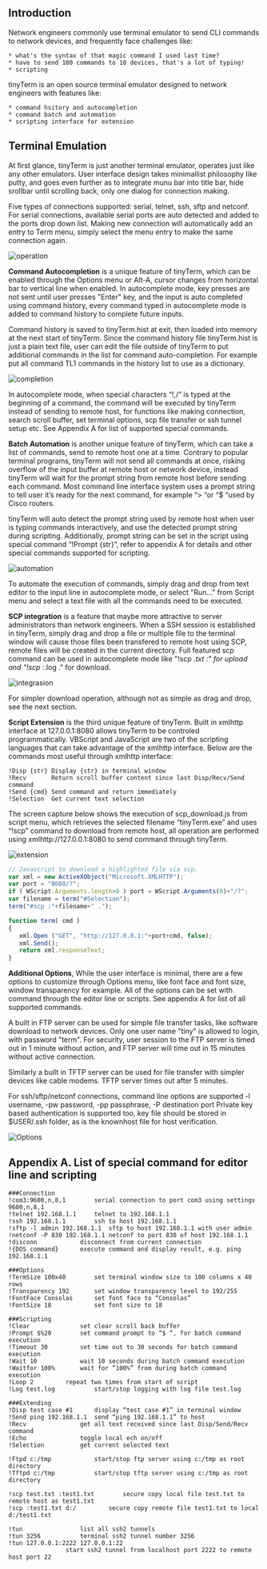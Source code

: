 
## Introduction

Network engineers commonly use terminal emulator to send CLI commands to network devices, and frequently face challenges like:
	
	* what's the syntax of that magic command I used last time?
	* have to send 100 commands to 10 devices, that's a lot of typing!
	* scripting
	
tinyTerm is an open source terminal emulator designed to network engineers with features like:
	
	* command hsitory and autocompletion
	* command batch and automation
	* scripting interface for extension

## Terminal Emulation

At first glance, tinyTerm is just another terminal emulator, operates just like any other emulators. User interface design takes minimallist philosophy like putty, and goes even further as to integrate munu bar into title bar, hide srollbar until scrolling back, only one dialog for connection making. 

Five types of connections supported: serial, telnet, ssh, sftp and netconf. 
For serial connections, available serial ports are auto detected and added to the ports drop down list.
Making new connection will automatically add an entry to Term menu, simply select the menu entry to make the same connection again. 

![operation](tinyTerm-1.gif)


**Command Autocompletion** is a unique feature of tinyTerm, which can be enabled through the Options menu or Alt-A, cursor changes from horizontal bar to vertical line when enabled. In autocomplete mode, key presses are not sent until user presses "Enter" key, and the input is auto completed using command history, every command typed in autocomplete mode is added to command history to complete future inputs.

Command history is saved to tinyTerm.hist at exit, then loaded into memory at the next start of tinyTerm. Since the command history file tinyTerm.hist is just a plain text file, user can edit the file outside of tinyTerm to put additional commands in the list for command auto-completion. For example put all command TL1 commands in the history list to use as a dictionary.

![completion](tinyTerm-2.gif)

In autocomplete mode, when special characters “!,/” is typed at the beginning of a command, the command will be executed by tinyTerm instead of sending to remote host, for functions like making connection, search scroll buffer, set terminal options, scp file transfer or ssh tunnel setup etc. 
See Appendix A for list of supported special commands.


**Batch Automation** is another unique feature of tinyTerm, which can take a list of commands, send to remote host one at a time. Contrary to popular terminal programs, tinyTerm will not send all commands at once, risking overflow of the input buffer at remote host or network device, instead tinyTerm will wait for the prompt string from remote host before sending each command. Most command line interface system uses a prompt string to tell user it’s ready for the next command, for example “> “or “$ “used by Cisco routers. 

tinyTerm will auto detect the prompt string used by remote host when user is typing commands interactively, and use the detected prompt string during scripting. Additionally, prompt string can be set in the script using special command “!Prompt {str}”, refer to appendix A for details and other special commands supported for scripting. 

![automation](tinyTerm-3.gif)

To automate the execution of commands, simply drag and drop from text editor to the input line in autocomplete mode, or select "Run..." from Script menu and select a text file with all the commands need to be executed. 


**SCP integration** is a feature that maybe more attractive to server administrators than network engineers. When a SSH session is established in tinyTerm, simply drag and drop a file or multiple file to the terminal window will cause those files been transfered to remote host using SCP, remote files will be created in the current directory. Full featured scp command can be used in autocomplete mode like "!scp *.txt :" for upload and "!scp :*.log ." for download. 

![integrasion](tinyTerm-4.gif)

For simpler download operation, although not as simple as drag and drop, see the next section. 


**Script Extension** is the third unique feature of tinyTerm. Built in xmlhttp interface at 127.0.0.1:8080 allows tinyTerm to be controled programmatically. VBScript and JavaScript are two of the scripting languages that can take advantage of the xmlhttp interface. Below are the commands most useful through xmlhttp interface: 

	!Disp {str}	Display {str} in terminal window
	!Recv		Return scroll buffer content since last Disp/Recv/Send command
	!Send {cmd}	Send command and return immediately
	!Selection	Get current text selection

The screen capture below shows the execution of scp_download.js from script menu, which retrieves the selected filename “tinyTerm.exe” and uses “!scp” command to download from remote host, all operation are performed using xmlhttp://127.0.0.1:8080 to send command through tinyTerm. 

![extension](tinyTerm-5.gif)

```js
// Javascript to download a highlighted file via scp.
var xml = new ActiveXObject("Microsoft.XMLHTTP");
var port = "8080/?";
if ( WScript.Arguments.length>0 ) port = WScript.Arguments(0)+"/?";
var filename = term("#Selection");
term("#scp :"+filename+" .");

function term( cmd )
{
   xml.Open ("GET", "http://127.0.0.1:"+port+cmd, false);
   xml.Send();
   return xml.responseText;
}
```


**Additional Options**, While the user interface is minimal, there are a few options to customize through Options menu, like font face and font size, window transparency for example. All of the options can be set with command through the editor line or scripts. See appendix A for list of all supported commands. 

A built in FTP server can be used for simple file transfer tasks, like software download to network devices. Only one user name "tiny" is allowed to login, with password "term". For security, user session to the FTP server is timed out in 1 minute without action, and FTP server will time out in 15 minutes without active connection.

Similarly a built in TFTP server can be used for file transfer with simpler devices like cable modems. TFTP server times out after 5 minutes. 

For ssh/sftp/netconf connections, command line options are supported 
	-l username, -pw password, -pp passphrase, -P destination port
Private key based authentication is supported too, key file should be stored in $USER/.ssh folder, as is the knownhost file for host verification. 


![Options](tinyTerm-5.png)


## Appendix A. List of special command for editor line and scripting

	###Connection
	!com3:9600,n,8,1		serial connection to port com3 using settings 9600,n,8,1
	!telnet 192.168.1.1		telnet to 192.168.1.1
	!ssh 192.168.1.1		ssh to host 192.168.1.1
	!sftp -l admin 192.168.1.1	sftp to host 192.168.1.1 with user admin
	!netconf -P 830 192.168.1.1	netconf to port 830 of host 192.168.1.1
	!disconn			disconnect from current connection
	!{DOS command}		execute command and display result, e.g. ping 192.168.1.1

	###Options
	!TermSize 100x40		set terminal window size to 100 columns x 40 rows
	!Transparency 192		set window transparency level to 192/255
	!FontFace Consolas		set font face to “Consolas”
	!FontSize 18			set font size to 18

	###Scripting
	!Clear				set clear scroll back buffer
	!Prompt $%20		set command prompt to “$ “, for batch command execution
	!Timeout 30			set time out to 30 seconds for batch command execution
	!Wait 10			wait 10 seconds during batch command execution
	!Waitfor 100%		wait for “100%” from during batch command execution
	!Loop 2			repeat two times from start of script
	!Log test.log			start/stop logging with log file test.log

	###Extending
	!Disp test case #1		display “test case #1” in terminal window
	!Send ping 192.168.1.1	send “ping 192.168.1.1” to host
	!Recv				get all text received since last Disp/Send/Recv command
	!Echo				toggle local ech on/off
	!Selection			get current selected text

	!Ftpd c:/tmp			start/stop ftp server using c:/tmp as root directory
	!Tftpd c:/tmp			start/stop tftp server using c:/tmp as root directory

	!scp test.txt :test1.txt		secure copy local file test.txt to remote host as test1.txt
	!scp :test1.txt d:/ 		secure copy remote file test1.txt to local d:/test1.txt

	!tun				list all ssh2 tunnels 
	!tun 3256			terminal ssh2 tunnel number 3256
	!tun 127.0.0.1:2222 127.0.0.1:22
					start ssh2 tunnel from localhost port 2222 to remote host port 22
